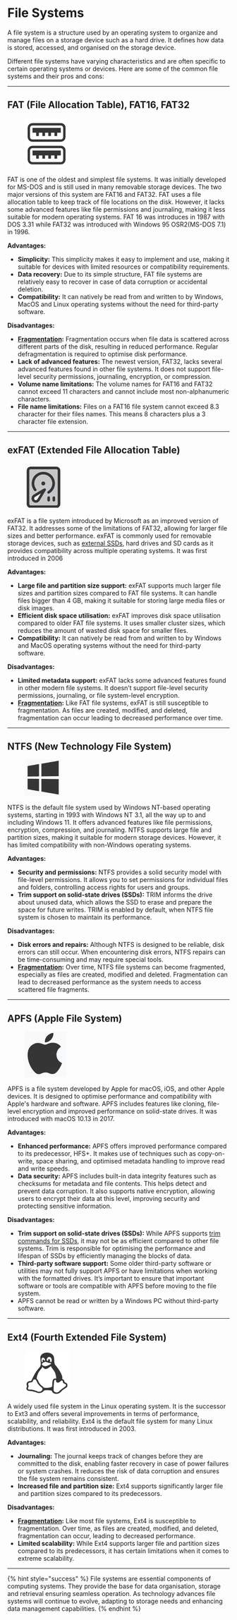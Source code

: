 # File Systems

A file system is a structure used by an operating system to organize and manage files on a storage device such as a hard drive. It defines how data is stored, accessed, and organised on the storage device.

Different file systems have varying characteristics and are often specific to certain operating systems or devices. Here are some of the common file systems and their pros and cons:

***

## **FAT (File Allocation Table), FAT16, FAT32**

<div align="left"><figure><img src="../../.gitbook/assets/image (19).png" alt=""><figcaption></figcaption></figure></div>

FAT is one of the oldest and simplest file systems. It was initially developed for MS-DOS and is still used in many removable storage devices. The two major versions of this system are FAT16 and FAT32. FAT uses a file allocation table to keep track of file locations on the disk. However, it lacks some advanced features like file permissions and journaling, making it less suitable for modern operating systems. FAT 16 was introduces in 1987 with DOS 3.31 while FAT32 was introduced with Windows 95 OSR2(MS-DOS 7.1) in 1996.

**Advantages:**

* **Simplicity:** This simplicity makes it easy to implement and use, making it suitable for devices with limited resources or compatibility requirements.
* **Data recovery:** Due to its simple structure, FAT file systems are relatively easy to recover in case of data corruption or accidental deletion.
* **Compatibility:** It can natively be read from and written to by Windows, MacOS and Linux operating systems without the need for third-party software.

**Disadvantages:**

* [**Fragmentation**](fragmentation.md)**:** Fragmentation occurs when file data is scattered across different parts of the disk, resulting in reduced performance. Regular defragmentation is required to optimise disk performance.
* **Lack of advanced features:** The newest version, FAT32, lacks several advanced features found in other file systems. It does not support file-level security permissions, journaling, encryption, or compression.
* **Volume name limitations:** The volume names for FAT16 and FAT32 cannot exceed 11 characters and cannot include most non-alphanumeric characters.
* **File name limitations:** Files on a FAT16 file system cannot exceed 8.3 character for their files names. This means 8 characters plus a 3 character file extension.

***

## **exFAT (Extended File Allocation Table)**

<div align="left"><figure><img src="../../.gitbook/assets/image (21).png" alt=""><figcaption></figcaption></figure></div>

exFAT is a file system introduced by Microsoft as an improved version of FAT32. It addresses some of the limitations of FAT32, allowing for larger file sizes and better performance. exFAT is commonly used for removable storage devices, such as [external SSDs](https://www.kingston.com/en/ssd/external), hard drives and SD cards as it provides compatibility across multiple operating systems. It was first introduced in 2006

**Advantages:**

* **Large file and partition size support:** exFAT supports much larger file sizes and partition sizes compared to FAT file systems. It can handle files bigger than 4 GB, making it suitable for storing large media files or disk images.
* **Efficient disk space utilisation:** exFAT improves disk space utilisation compared to older FAT file systems. It uses smaller cluster sizes, which reduces the amount of wasted disk space for smaller files.
* **Compatibility:** It can natively be read from and written to by Windows and MacOS operating systems without the need for third-party software.

**Disadvantages:**

* **Limited metadata support:** exFAT lacks some advanced features found in other modern file systems. It doesn’t support file-level security permissions, journaling, or file system-level encryption.
* [**Fragmentation**](fragmentation.md)**:** Like FAT file systems, exFAT is still susceptible to fragmentation. As files are created, modified, and deleted, fragmentation can occur leading to decreased performance over time.

***

## **NTFS (New Technology File System)**

<div align="left"><figure><img src="../../.gitbook/assets/image (20).png" alt=""><figcaption></figcaption></figure></div>

NTFS is the default file system used by Windows NT-based operating systems, starting in 1993 with Windows NT 3.1, all the way up to and including Windows 11. It offers advanced features like file permissions, encryption, compression, and journaling. NTFS supports large file and partition sizes, making it suitable for modern storage devices. However, it has limited compatibility with non-Windows operating systems.

**Advantages:**

* **Security and permissions:** NTFS provides a solid security model with file-level permissions. It allows you to set permissions for individual files and folders, controlling access rights for users and groups.
* **Trim support on solid-state drives (SSDs):** TRIM informs the drive about unused data, which allows the SSD to erase and prepare the space for future writes. TRIM is enabled by default, when NTFS file system is chosen to maintain its performance.

**Disadvantages:**

* **Disk errors and repairs:** Although NTFS is designed to be reliable, disk errors can still occur. When encountering disk errors, NTFS repairs can be time-consuming and may require special tools.
* [**Fragmentation**](fragmentation.md)**:** Over time, NTFS file systems can become fragmented, especially as files are created, modified and deleted. Fragmentation can lead to decreased performance as the system needs to access scattered file fragments.

***

## **APFS (Apple File System)**

<div align="left"><figure><img src="../../.gitbook/assets/image (22).png" alt=""><figcaption></figcaption></figure></div>

APFS is a file system developed by Apple for macOS, iOS, and other Apple devices. It is designed to optimise performance and compatibility with Apple's hardware and software. APFS includes features like cloning, file-level encryption and improved performance on solid-state drives. It was introduced with macOS 10.13 in 2017.

**Advantages:**

* **Enhanced performance:** APFS offers improved performance compared to its predecessor, HFS+. It makes use of techniques such as copy-on-write, space sharing, and optimised metadata handling to improve read and write speeds.
* **Data security:** APFS includes built-in data integrity features such as checksums for metadata and file contents. This helps detect and prevent data corruption. It also supports native encryption, allowing users to encrypt their data at this level, improving security and protecting sensitive information.

**Disadvantages:**

* **Trim support on solid-state drives (SSDs):** While APFS supports [trim commands for SSDs](https://www.kingston.com/en/blog/pc-performance/ssd-garbage-collection-trim-explained), it may not be as efficient compared to other file systems. Trim is responsible for optimising the performance and lifespan of SSDs by efficiently managing the blocks of data.
* **Third-party software support:** Some older third-party software or utilities may not fully support APFS or have limitations when working with the formatted drives. It’s important to ensure that important software or tools are compatible with APFS before moving to the file system.
* APFS cannot be read or written by a Windows PC without third-party software.

***

## **Ext4 (Fourth Extended File System)**

<div align="left"><figure><img src="../../.gitbook/assets/image (23).png" alt=""><figcaption></figcaption></figure></div>

A widely used file system in the Linux operating system. It is the successor to Ext3 and offers several improvements in terms of performance, scalability, and reliability. Ext4 is the default file system for many Linux distributions. It was first introduced in 2003.

**Advantages:**

* **Journaling:** The journal keeps track of changes before they are committed to the disk, enabling faster recovery in case of power failures or system crashes. It reduces the risk of data corruption and ensures the file system remains consistent.
* **Increased file and partition size:** Ext4 supports significantly larger file and partition sizes compared to its predecessors.

**Disadvantages:**

* [**Fragmentation**](fragmentation.md)**:** Like most file systems, Ext4 is susceptible to fragmentation. Over time, as files are created, modified, and deleted, fragmentation can occur, leading to decreased performance.
* **Limited scalability:** While Ext4 supports larger file and partition sizes compared to its predecessors, it has certain limitations when it comes to extreme scalability.

***

{% hint style="success" %}
File systems are essential components of computing systems. They provide the base for data organisation, storage and retrieval ensuring seamless operation. As technology advances file systems will continue to evolve, adapting to storage needs and enhancing data management capabilities.
{% endhint %}
